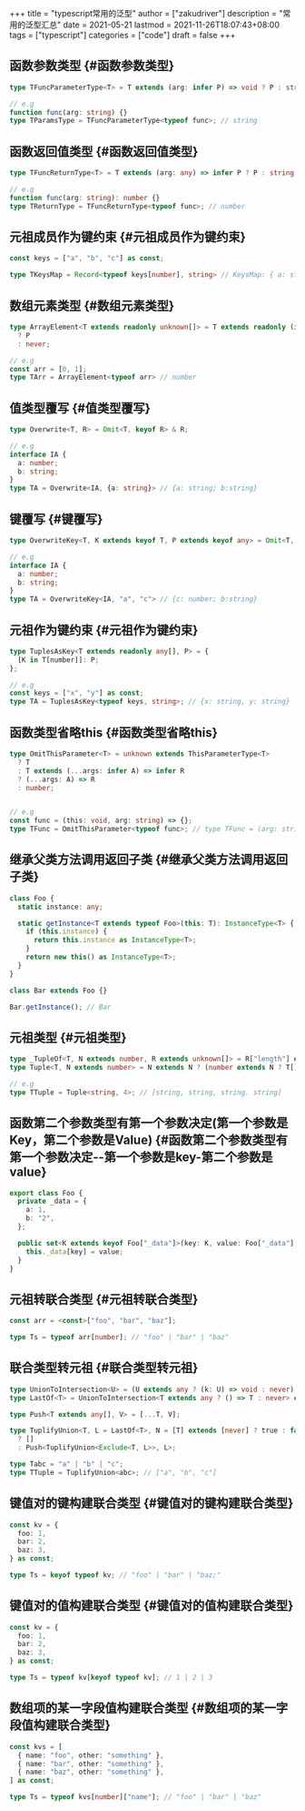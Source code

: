 +++
title = "typescript常用的泛型"
author = ["zakudriver"]
description = "常用的泛型汇总"
date = 2021-05-21
lastmod = 2021-11-26T18:07:43+08:00
tags = ["typescript"]
categories = ["code"]
draft = false
+++

## 函数参数类型 {#函数参数类型}

```typescript
type TFuncParameterType<T> = T extends (arg: infer P) => void ? P : string;

// e.g
function func(arg: string) {}
type TParamsType = TFuncParameterType<typeof func>; // string
```


## 函数返回值类型 {#函数返回值类型}

```typescript
type TFuncReturnType<T> = T extends (arg: any) => infer P ? P : string;

// e.g
function func(arg: string): number {}
type TReturnType = TFuncReturnType<typeof func>; // number
```


## 元祖成员作为键约束 {#元祖成员作为键约束}

```typescript
const keys = ["a", "b", "c"] as const;

type TKeysMap = Record<typeof keys[number], string> // KeysMap: { a: string; b: string; c: string; }
```


## 数组元素类型 {#数组元素类型}

```typescript
type ArrayElement<T extends readonly unknown[]> = T extends readonly (infer P)[]
  ? P
  : never;

// e.g
const arr = [0, 1];
type TArr = ArrayElement<typeof arr> // number
```


## 值类型覆写 {#值类型覆写}

```typescript
type Overwrite<T, R> = Omit<T, keyof R> & R;

// e.g
interface IA {
  a: number;
  b: string;
}
type TA = Overwrite<IA, {a: string}> // {a: string; b:string}
```


## 键覆写 {#键覆写}

```typescript
type OverwriteKey<T, K extends keyof T, P extends keyof any> = Omit<T, K> & { [S in P]: T[K] };

// e.g
interface IA {
  a: number;
  b: string;
}
type TA = OverwriteKey<IA, "a", "c"> // {c: number; b:string}
```


## 元祖作为键约束 {#元祖作为键约束}

```typescript
type TuplesAsKey<T extends readonly any[], P> = {
  [K in T[number]]: P;
};

// e.g
const keys = ["x", "y"] as const;
type TA = TuplesAsKey<typeof keys, string>; // {x: string, y: string}
```


## 函数类型省略this {#函数类型省略this}

```typescript
type OmitThisParameter<T> = unknown extends ThisParameterType<T>
  ? T
  : T extends (...args: infer A) => infer R
  ? (...args: A) => R
  : number;


// e.g
const func = (this: void, arg: string) => {};
type TFunc = OmitThisParameter<typeof func>; // type TFunc = (arg: string) => void
```


## 继承父类方法调用返回子类 {#继承父类方法调用返回子类}

```typescript
class Foo {
  static instance: any;

  static getInstance<T extends typeof Foo>(this: T): InstanceType<T> {
    if (this.instance) {
      return this.instance as InstanceType<T>;
    }
    return new this() as InstanceType<T>;
  }
}

class Bar extends Foo {}

Bar.getInstance(); // Bar
```


## 元祖类型 {#元祖类型}

```typescript
type _TupleOf<T, N extends number, R extends unknown[]> = R["length"] extends N ? R : _TupleOf<T, N, [T, ...R]>;
type Tuple<T, N extends number> = N extends N ? (number extends N ? T[] : _TupleOf<T, N, []>) : never;

// e.g
type TTuple = Tuple<string, 4>; // [string, string, string. string]
```


## 函数第二个参数类型有第一个参数决定(第一个参数是Key，第二个参数是Value) {#函数第二个参数类型有第一个参数决定--第一个参数是key-第二个参数是value}

```typescript
export class Foo {
  private _data = {
    a: 1,
    b: "2",
  };

  public set<K extends keyof Foo["_data"]>(key: K, value: Foo["_data"][K]): void {
    this._data[key] = value;
  }
}
```


## 元祖转联合类型 {#元祖转联合类型}

```typescript
const arr = <const>["foo", "bar", "baz"];

type Ts = typeof arr[number]; // "foo" | "bar" | "baz"
```


## 联合类型转元祖 {#联合类型转元祖}

```typescript
type UnionToIntersection<U> = (U extends any ? (k: U) => void : never) extends (k: infer I) => void ? I : never;
type LastOf<T> = UnionToIntersection<T extends any ? () => T : never> extends () => infer R ? R : never;

type Push<T extends any[], V> = [...T, V];

type TuplifyUnion<T, L = LastOf<T>, N = [T] extends [never] ? true : false> = true extends N
  ? []
  : Push<TuplifyUnion<Exclude<T, L>>, L>;

type Tabc = "a" | "b" | "c";
type TTuple = TuplifyUnion<abc>; // ["a", "b", "c"]
```


## 键值对的键构建联合类型 {#键值对的键构建联合类型}

```typescript
const kv = {
  foo: 1,
  bar: 2,
  baz: 3,
} as const;

type Ts = keyof typeof kv; // "foo" | "bar" | "baz;"
```


## 键值对的值构建联合类型 {#键值对的值构建联合类型}

```typescript
const kv = {
  foo: 1,
  bar: 2,
  baz: 3,
} as const;

type Ts = typeof kv[keyof typeof kv]; // 1 | 2 | 3
```


## 数组项的某一字段值构建联合类型 {#数组项的某一字段值构建联合类型}

```typescript
const kvs = [
  { name: "foo", other: "something" },
  { name: "bar", other: "something" },
  { name: "baz", other: "something" },
] as const;

type Ts = typeof kvs[number]["name"]; // "foo" | "bar" | "baz"
```
